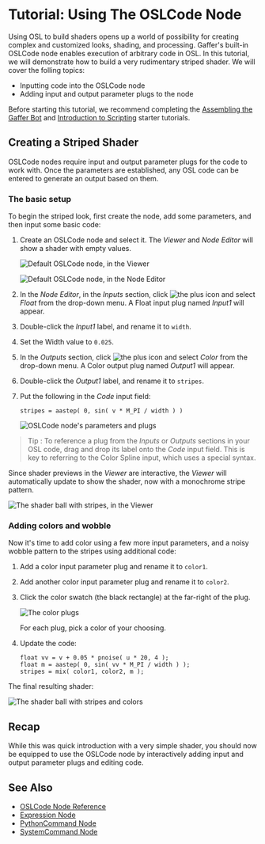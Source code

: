 # Tutorial: Using The OSLCode Node #

Using OSL to build shaders opens up a world of possibility for creating complex and customized looks, shading, and processing. Gaffer's built-in OSLCode node enables execution of arbitrary code in OSL. In this tutorial, we will demonstrate how to build a very rudimentary striped shader. We will cover the folling topics:

- Inputting code into the OSLCode node
- Adding input and output parameter plugs to the node

Before starting this tutorial, we recommend completing the [Assembling the Gaffer Bot](../../GettingStarted/index.md) and [Introduction to Scripting](../GettingStarted/index.md) starter tutorials.


## Creating a Striped Shader ##

OSLCode nodes require input and output parameter plugs for the code to work with. Once the parameters are established, any OSL code can be entered to generate an output based on them.


### The basic setup ###

To begin the striped look, first create the node, add some parameters, and then input some basic code:

1. Create an OSLCode node and select it. The _Viewer_ and _Node Editor_ will show a shader with empty values.

    ![Default OSLCode node, in the Viewer](images/viewerShader.png "Default OSLCode node, in the Viewer")

    ![Default OSLCode node, in the Node Editor](images/nodeEditorShader.png "Default OSLCode node, in the Node Editor")

2. In the _Node Editor_, in the _Inputs_ section, click ![the plus icon](images/plus.png "The plus icon") and select _Float_ from the drop-down menu. A Float input plug named _Input1_ will appear.

3. Double-click the _Input1_ label, and rename it to `width`.

4. Set the Width value to `0.025`.

5. In the _Outputs_ section, click ![the plus icon](images/plus.png "The plus icon") and select _Color_ from the drop-down menu. A Color output plug named _Output1_ will appear.

6. Double-click the _Output1_ label, and rename it to `stripes`.

7. Put the following in the _Code_ input field:

    ```
    stripes = aastep( 0, sin( v * M_PI / width ) )
    ```

    ![OSLCode node's parameters and plugs](images/nodeEditorShaderParameters.png "OSLCode node's parameters and plugs")

> Tip :
> To reference a plug from the _Inputs_ or _Outputs_ sections in your OSL code, drag and drop its label onto the _Code_ input field. This is key to referring to the Color Spline input, which uses a special syntax.

Since shader previews in the _Viewer_ are interactive, the _Viewer_ will automatically update to show the shader, now with a monochrome stripe pattern.

![The shader ball with stripes, in the Viewer](images/viewerShaderStripes.png "The shader ball with stripes, in the Viewer")


### Adding colors and wobble ###

Now it's time to add color using a few more input parameters, and a noisy wobble pattern to the stripes using additional code:

1. Add a color input parameter plug and rename it to `color1`.

2. Add another color input parameter plug and rename it to `color2`.

3. Click the color swatch (the black rectangle) at the far-right of the plug.
    
    ![The color plugs](images/nodeEditorColorInputs.png "The color plugs")

    For each plug, pick a color of your choosing.

4. Update the code:

    ```
    float vv = v + 0.05 * pnoise( u * 20, 4 );
    float m = aastep( 0, sin( vv * M_PI / width ) );
    stripes = mix( color1, color2, m );
    ```

The final resulting shader:

![The shader ball with stripes and colors](images/viewerShaderStripesColors.png "The shader ball with stripes and colors")


## Recap ##

While this was quick introduction with a very simple shader, you should now be equipped to use the OSLCode node by interactively adding input and output parameter plugs and editing code.


## See Also ##

- [OSLCode Node Reference](../../NodeReference/GafferOSL/OSLCode.md)
- [Expression Node](../ExpressionNode/index.md)
- [PythonCommand Node](../PythonCommandNode/index.md)
- [SystemCommand Node](../SystemCommandNode/index.md)
